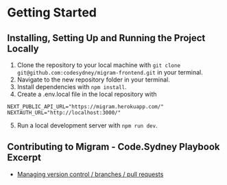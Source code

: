 # Getting Started

## Installing, Setting Up and Running the Project Locally

1. Clone the repository to your local machine with `git clone git@github.com:codesydney/migram-frontend.git` in your terminal.
2. Navigate to the new repository folder in your terminal.
3. Install dependencies with `npm install`.
4. Create a .env.local file in the local repository with

```
NEXT_PUBLIC_API_URL="https://migram.herokuapp.com/"
NEXTAUTH_URL="http://localhost:3000/"
```

5. Run a local development server with `npm run dev`.

## Contributing to Migram - Code.Sydney Playbook Excerpt

- [Managing version control / branches / pull requests](https://github.com/codesydney/code-sydney-playbook/blob/main/docs/pull-request.md)
